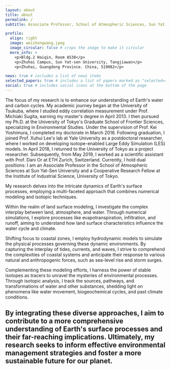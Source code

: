 ```yaml
---
layout: about
title: about
permalink: /
subtitle: Associate Professor, School of Atmospheric Sciences, Sun Yat-Sen University & Collaborative Research Fellow, Institute of Industrial Science, University of Tokyo

profile:
  align: right
  image: weizhongwang.jpeg
  image_circular: false # crops the image to make it circular
  more_info: >
    <p>Bldg.2 Haiqin, Room A538</p>
    <p>Zhuhai Campus, Sun Yat-sen University, Tangjiawan</p>
    <p>Zhuhai, Guangdong Province. China, 519082</p>

news: true # includes a list of news items
selected_papers: true # includes a list of papers marked as "selected={true}"
social: true # includes social icons at the bottom of the page
---
```

The focus of my research is to enhance our understanding of Earth's water and carbon cycles. My academic journey began at the University of Tsukuba, where I studied eddy correlation measurement under Prof. Michiaki Sugita, earning my master's degree in April 2013. I then pursued my Ph.D. at the University of Tokyo's Graduate School of Frontier Sciences, specializing in Environmental Studies. Under the supervision of Prof. Kei Yoshimura, I completed my doctorate in March 2016. Following graduation, I joined Prof. Xuhui Lee's lab at Yale University as a postdoctoral researcher, where I worked on developing isotope-enabled Large Eddy Simulation (LES) models. In April 2018, I returned to the University of Tokyo as a project researcher. Subsequently, from May 2019, I worked as a scientific assistant with Prof. Dani Or at ETH Zurich, Switzerland. Currently, I hold dual positions: I am an Associate Professor in the School of Atmospheric Sciences at Sun Yat-Sen University and a Cooperative Research Fellow at the Institute of Industrial Science, University of Tokyo. 

My research delves into the intricate dynamics of Earth's surface processes, employing a multi-faceted approach that combines numerical modeling and isotopic techniques.

Within the realm of land surface modeling, I investigate the complex interplay between land, atmosphere, and water. Through numerical simulations, I explore processes like evapotranspiration, infiltration, and runoff, aiming to understand how land surface characteristics influence the water cycle and climate.

Shifting focus to coastal zones, I employ hydrodynamic models to simulate the physical processes governing these dynamic environments. By capturing the interplay of tides, currents, and waves, I strive to comprehend the complexities of coastal systems and anticipate their response to various natural and anthropogenic forces, such as sea-level rise and storm surges.

Complementing these modeling efforts, I harness the power of stable isotopes as tracers to unravel the mysteries of environmental processes. Through isotopic analysis, I track the sources, pathways, and transformations of water and other substances, shedding light on phenomena like water movement, biogeochemical cycles, and past climate conditions.

By integrating these diverse approaches, I aim to contribute to a more comprehensive understanding of Earth's surface processes and their far-reaching implications. Ultimately, my research seeks to inform effective environmental management strategies and foster a more sustainable future for our planet.
---
<script type="text/javascript" id="clustrmaps" src="//clustrmaps.com/map_v2.js?d=DFXcMelYJJetMxfuBhOXW-0yqofOVOuzpfEWVpKKrsc&cl=ffffff&w=300&t=tt&d3=false&cmo=3acc3a&cmn=ff5353&ct=808080"></script>
